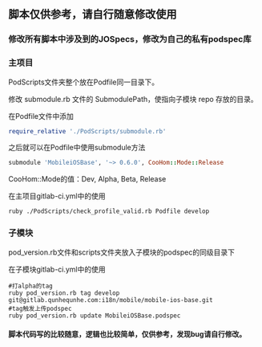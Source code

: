 ## 脚本仅供参考，请自行随意修改使用
### 修改所有脚本中涉及到的JOSpecs，修改为自己的私有podspec库
### 主项目
PodScripts文件夹整个放在Podfile同一目录下。

修改 submodule.rb 文件的 SubmodulePath，使指向子模块 repo 存放的目录。

在Podfile文件中添加
```ruby
require_relative './PodScripts/submodule.rb'
```
之后就可以在Podfile中使用submodule方法
```ruby
submodule 'MobileiOSBase', '~> 0.6.0', CooHom::Mode::Release
```
 CooHom::Mode的值：Dev, Alpha, Beta, Release
 
 在主项目gitlab-ci.yml中的使用
 
 ```shell
 ruby ./PodScripts/check_profile_valid.rb Podfile develop
 ```
 
 ### 子模块
 pod_version.rb文件和scripts文件夹放入子模块的podspec的同级目录下
 
 在子模块gitlab-ci.yml中的使用
 
 ```shell
 #打alpha的tag
 ruby pod_version.rb tag develop git@gitlab.qunhequnhe.com:i18n/mobile/mobile-ios-base.git
 #tag触发上传podspec
 ruby pod_version.rb update MobileiOSBase.podspec
 ```
 
 #### 脚本代码写的比较随意，逻辑也比较简单，仅供参考，发现bug请自行修改。
